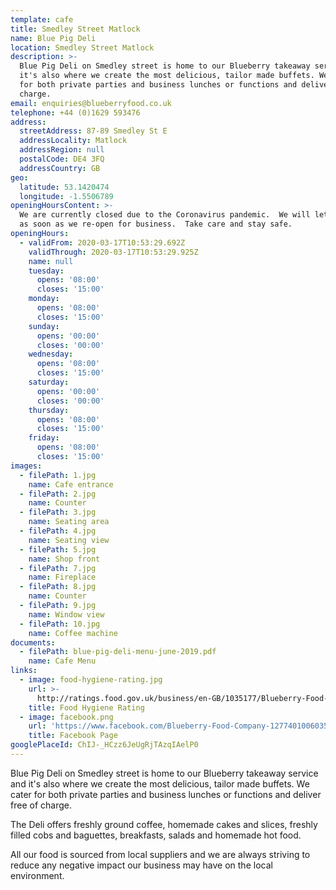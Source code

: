 ```yaml
---
template: cafe
title: Smedley Street Matlock
name: Blue Pig Deli
location: Smedley Street Matlock
description: >-
  Blue Pig Deli on Smedley street is home to our Blueberry takeaway service and
  it's also where we create the most delicious, tailor made buffets. We cater
  for both private parties and business lunches or functions and deliver free of
  charge.
email: enquiries@blueberryfood.co.uk
telephone: +44 (0)1629 593476
address:
  streetAddress: 87-89 Smedley St E
  addressLocality: Matlock
  addressRegion: null
  postalCode: DE4 3FQ
  addressCountry: GB
geo:
  latitude: 53.1420474
  longitude: -1.5506789
openingHoursContent: >-
  We are currently closed due to the Coronavirus pandemic.  We will let you know
  as soon as we re-open for business.  Take care and stay safe.
openingHours:
  - validFrom: 2020-03-17T10:53:29.692Z
    validThrough: 2020-03-17T10:53:29.925Z
    name: null
    tuesday:
      opens: '08:00'
      closes: '15:00'
    monday:
      opens: '08:00'
      closes: '15:00'
    sunday:
      opens: '00:00'
      closes: '00:00'
    wednesday:
      opens: '08:00'
      closes: '15:00'
    saturday:
      opens: '00:00'
      closes: '00:00'
    thursday:
      opens: '08:00'
      closes: '15:00'
    friday:
      opens: '08:00'
      closes: '15:00'
images:
  - filePath: 1.jpg
    name: Cafe entrance
  - filePath: 2.jpg
    name: Counter
  - filePath: 3.jpg
    name: Seating area
  - filePath: 4.jpg
    name: Seating view
  - filePath: 5.jpg
    name: Shop front
  - filePath: 7.jpg
    name: Fireplace
  - filePath: 8.jpg
    name: Counter
  - filePath: 9.jpg
    name: Window view
  - filePath: 10.jpg
    name: Coffee machine
documents:
  - filePath: blue-pig-deli-menu-june-2019.pdf
    name: Cafe Menu
links:
  - image: food-hygiene-rating.jpg
    url: >-
      http://ratings.food.gov.uk/business/en-GB/1035177/Blueberry-Food-Company%2c-Ground-Floor-Derbyshire
    title: Food Hygiene Rating
  - image: facebook.png
    url: 'https://www.facebook.com/Blueberry-Food-Company-127740100603563'
    title: Facebook Page
googlePlaceId: ChIJ-_HCzz6JeUgRjTAzqIAelP0
---
```

Blue Pig Deli on Smedley street is home to our Blueberry takeaway service and it's also where we create the most delicious, tailor made buffets. We cater for both private parties and business lunches or functions and deliver free of charge.

The Deli offers freshly ground coffee, homemade cakes and slices, freshly filled cobs and baguettes, breakfasts, salads and homemade hot food.

All our food is sourced from local suppliers and we are always striving to reduce any negative impact our business may have on the local environment.